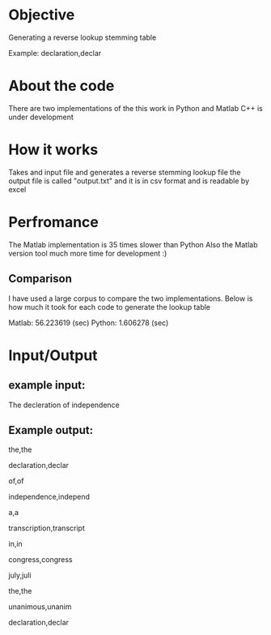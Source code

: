 Objective
=========
Generating a reverse lookup stemming table

Example:
declaration,declar

About the code
==============
There are two implementations of the this work in Python and Matlab
C++ is under development

How it works
============
Takes and input file and generates a reverse stemming lookup file 
the output file is called "output.txt" and it is in csv format and is readable by excel

Perfromance
============
The Matlab implementation is 35 times slower than Python
Also the Matlab version tool much more time for development :)

Comparison
----------
I have used a large corpus to compare the two implementations. Below is how much it took for each code to generate the lookup table

Matlab: 56.223619 (sec)
Python:  1.606278 (sec)


Input/Output
=============
example input:
--------------
The decleration of  independence  

Example output:
---------------
the,the

declaration,declar

of,of

independence,independ

a,a

transcription,transcript

in,in

congress,congress

july,juli

the,the

unanimous,unanim

declaration,declar
